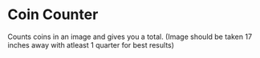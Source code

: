 # Coin Counter
Counts coins in an image and gives you a total. (Image should be taken 17 inches away with atleast 1 quarter for best results)
